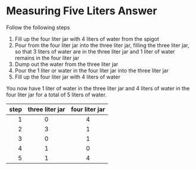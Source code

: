 # Measuring Five Liters Answer

Follow the following steps

1) Fill up the four liter jar with 4 liters of water from the spigot
2) Pour from the four liter jar into the three liter jar, filling the three 
liter jar, so that 3 liters of water are in the three liter jar and 1 liter of 
water remains in the four liter jar
3) Dump out the water from the three liter jar
4) Pour the 1 liter or water in the four liter jar into the three liter jar
5) Fill up the four liter jar with 4 liters of water

You now have 1 liter of water in the three liter jar and 4 liters of water in 
the four liter jar for a total of 5 liters of water.

|step|three liter jar|four liter jar|
|---:|:-------------:|:------------:|
|  1 | 0             | 4            |
|  2 | 3             | 1            |
|  3 | 0             | 1            |
|  4 | 1             | 0            |
|  5 | 1             | 4            |
